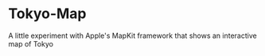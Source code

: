 # Tokyo-Map
A little experiment with Apple's MapKit framework that shows an interactive map of Tokyo
